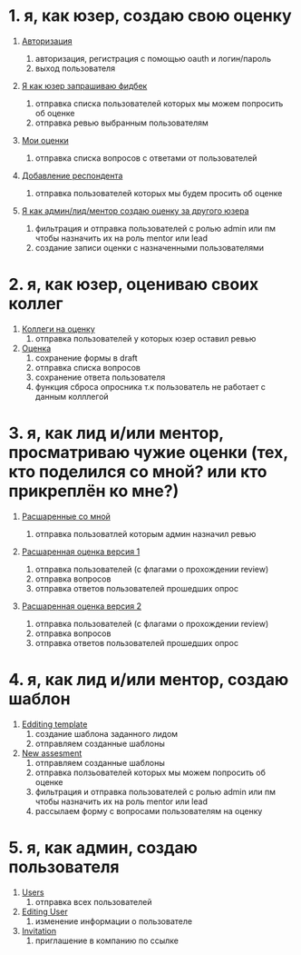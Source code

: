 # 1. я, как юзер, создаю свою оценку

1. [Авторизация](https://www.figma.com/file/kQtf0dgTcOnxS7Y4TvwJKr/Assessment?type=design&node-id=605-11411&t=tDDXRPtmFpHvZaLZ-0)
    1. авторизация, регистрация с помощью oauth и логин/пароль
    2. выход пользователя
2. [Я как юзер запрашиваю фидбек](https://www.figma.com/file/kQtf0dgTcOnxS7Y4TvwJKr/Assessment?type=design&node-id=657-15388&t=YFXsFUfOlcMXbtcs-0)
    1. отправка списка пользователей которых мы можем попросить об оценке
    2. отправка ревью выбранным пользователям
3. [Мои оценки](https://www.figma.com/file/kQtf0dgTcOnxS7Y4TvwJKr/Assessment?type=design&node-id=595-10831&t=YFXsFUfOlcMXbtcs-0)
    1. отправка списка вопросов с ответами от пользователей
4. [Добавление респондента](https://www.figma.com/file/kQtf0dgTcOnxS7Y4TvwJKr/Assessment?type=design&node-id=613-22945&t=YFXsFUfOlcMXbtcs-0) 
    1. отправка пользователей которых мы будем просить об оценке
    
5. [Я как админ/лид/ментор создаю оценку за другого юзера](https://www.figma.com/file/kQtf0dgTcOnxS7Y4TvwJKr/Assessment?type=design&node-id=605-10900&t=YFXsFUfOlcMXbtcs-0) 
    1. фильтрация и отправка пользователей с ролью admin или пм чтобы назначить их на роль mentor или lead
    2. cоздание записи оценки с назначенными пользователями

# 2. я, как юзер, оцениваю своих коллег
1. [Коллеги на оценку](https://www.figma.com/file/kQtf0dgTcOnxS7Y4TvwJKr/Assessment?type=design&node-id=595-11878&t=YFXsFUfOlcMXbtcs-0)
    1. отправка пользователей у которых юзер оставил ревью
2. [Оценка](https://www.figma.com/file/kQtf0dgTcOnxS7Y4TvwJKr/Assessment?type=design&node-id=928-22205&t=YFXsFUfOlcMXbtcs-0)
    1. сохранение формы в draft
    2. отправка списка вопросов
    3. сохранение ответа пользователя
    4. функция сброса опросника т.к пользователь не работает с данным колллегой

# 3. я, как лид и/или ментор, просматриваю чужие оценки (тех, кто поделился со мной? или кто прикреплён ко мне?)
1. [Расшаренные со мной](https://www.figma.com/file/kQtf0dgTcOnxS7Y4TvwJKr/Assessment?type=design&node-id=592-10676&t=YFXsFUfOlcMXbtcs-0)
    1. отправка пользоватлей которым админ назначил ревью
2. [Расшаренная оценка версия 1](https://www.figma.com/file/kQtf0dgTcOnxS7Y4TvwJKr/Assessment?type=design&node-id=613-24708&t=YFXsFUfOlcMXbtcs-0)
    1. отправка пользователей (с флагами о прохождении review)
    2. отправка вопросов
    3. отправка ответов пользователей прошедших опрос

3. [Расшаренная оценка версия 2](https://www.figma.com/file/kQtf0dgTcOnxS7Y4TvwJKr/Assessment?type=design&node-id=812-25121&t=YFXsFUfOlcMXbtcs-0)
    1. отправка пользователей (с флагами о прохождении review)
    2. отправка вопросов
    3. отправка ответов пользователей прошедших опрос

# 4. я, как лид и/или ментор, создаю шаблон


1. [Edditing template](https://www.figma.com/file/kQtf0dgTcOnxS7Y4TvwJKr/Assessment?type=design&node-id=613-12368&t=YFXsFUfOlcMXbtcs-0)
    1. cоздание шаблона заданного лидом
    2. отправляем созданные шаблоны
2. [New assesment](https://www.figma.com/file/kQtf0dgTcOnxS7Y4TvwJKr/Assessment?type=design&node-id=613-12367&t=YFXsFUfOlcMXbtcs-0)
    1. отправляем созданные шаблоны
    2. отправка ползьователей которых мы можем попросить об оценке
    3. фильтрация и отправка пользователей с ролью admin или пм чтобы назначить их на роль mentor или lead
    4. рассылаем форму с вопросами пользователям на оценку

# 5. я, как админ, создаю пользователя

1. [Users](https://www.figma.com/file/kQtf0dgTcOnxS7Y4TvwJKr/Assessment?type=design&node-id=948-20148&t=YFXsFUfOlcMXbtcs-0)
    1. отправка всех пользователей
2. [Editing User](https://www.figma.com/file/kQtf0dgTcOnxS7Y4TvwJKr/Assessment?type=design&node-id=613-12765&t=YFXsFUfOlcMXbtcs-0)
    1. изменение информации о пользователе
3. [Invitation](https://www.figma.com/file/kQtf0dgTcOnxS7Y4TvwJKr/Assessment?type=design&node-id=488-9483&t=YFXsFUfOlcMXbtcs-0)
    1. приглашение в компанию по ссылке




